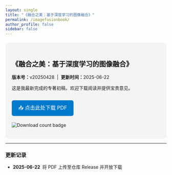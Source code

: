 ```yaml
---
layout: single
title: "《融合之美：基于深度学习的图像融合》"
permalink: /imagefusionbook/
author_profile: false
sidebar: false
---
```


<style>
.book-section{margin-top:20px;padding:20px;background:#f4f4f4;border-radius:10px;}
.download-button{display:inline-block;background:#007acc;color:#fff;padding:10px 20px;
  border-radius:6px;text-decoration:none;font-size:16px;margin-top:15px;}
.download-button:hover{background:#005fa3;}
</style>

<div class="book-section">
  <h2>《融合之美：基于深度学习的图像融合》</h2>
  <p><strong>版本号：</strong>v20250428 &nbsp;|&nbsp; <strong>更新时间：</strong>2025-06-22</p>

  <p>这是我最新完成的专著初稿，欢迎下载阅读并提供宝贵意见。</p>

  <!-- 下载按钮 -->
  <a class="download-button"
     href="https://github.com/xingchenzhang/xingchenzhang.github.io/releases/download/ImageFusionBook/ImageFusionBook.pdf">
     📥 点击此处下载 PDF
  </a>

  <!-- 实时下载次数徽章 -->
  <p style="margin-top:20px;">
    <img
      src="https://img.shields.io/github/downloads/xingchenzhang/xingchenzhang.github.io/ImageFusionBook/ImageFusionBook.pdf?label=downloads&color=4caf50&cacheSeconds=120"
      alt="Download count badge">
  </p>
</div>

---

### 更新记录
- **2025-06-22** 将 PDF 上传至仓库 Release 并开放下载
